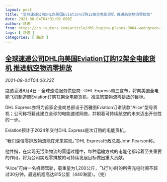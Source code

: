 ```yaml
---
layout: post
title: "全球速递公司DHL向美国Eviation订购12架全电能货机 推进航空物流零排放"
date: 2021-08-04T04:31:02.000Z
author: 路透
from: https://cn.reuters.com/article/dhl-buying-planes-0804-wedngreen-idCNKBS2F509Q
tags: [ 路透 ]
categories: [ 路透 ]
---
```

<!--1628051462000-->
[全球速递公司DHL向美国Eviation订购12架全电能货机 推进航空物流零排放](https://cn.reuters.com/article/dhl-buying-planes-0804-wedngreen-idCNKBS2F509Q)
------

<div>
<div><i>2021-08-04T04:06:23Z</i></div><p>路透香港8月4日 - 全球速递服务供应商--DHL Express周三宣布，将向美国全电能飞机制造商Eviation订购12架全电能货机，推进航空物流零排放的目标。</p><p>DHL Express亦将为首家企业向总部设于西雅图Eviation订讲该款“Alice”型号货机；公司称将藉此建立全球的电能速递网络，并朝着可持续航空的未来迈出开创性的一步。</p><p>Eviation预计于2024年交付DHL Express是次订购的电能货机。</p><p>“我们深信零排放物流能在未来实现。”DHL Express行政总裁John Pearson称。</p><p>他并指，在实现无污染物流的营运过程中，每种运输方式的电能化都起着至关重要的作用，将为公司实现零排放的可持续发展目标做出重大贡献。</p><p>“Alice”可由一名机师驾驶，载重量为1,200公斤，飞行1小时的所需充电时间不超过30分钟，最远航程高达815公里（440海里）。（完）</p>
</div>
